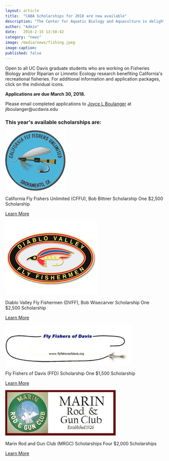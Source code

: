 ```yaml
---
layout: article
title:  "CABA Scholarships for 2018 are now available"
description: "The Center for Aquatic Biology and Aquaculture is delighted to announce several 2018 scholarships."
author: "Admin"
date:   2018-2-15 13:58:42
category: "news"
image: /media/news/fishing.jpeg
image-caption:
published: false
---
```

<p>Open to all UC Davis graduate students who are working on Fisheries Biology and/or Riparian or Limnetic Ecology research benefiting California's recreational fisheries. For additional information and application packages, click on the individual icons.</p>
<p><b>Applications are due March 30, 2018.</b></p>
<p>Please email completed applications to <a href="mailto:jlboulanger@ucdavis.edu">Joyce L Boulanger</a> at jlboulanger@ucdavis.edu
</p>
<h3>This year's available scholarships are:</h3>
<div class="mediaflexer">
	<div class="media-img">
		<img alt="California Fly Fishers Unlimited (CFFU)" src="/media//news/california_fly_fishers_unlimited.jpeg"/>
	</div>
	<div class="media-text"><p>California Fly Fishers Unlimited (CFFU), Bob Bittner Scholarship One $2,500 Scholarship</p>
	<p><a target="_blank" href="/media/files/BobBittnerScholarship.pdf">Learn More</a></p></div>
</div>
<div class="mediaflexer">
	<div class="media-img">
		<img alt="Diablo Valley Fly Fishermen (DVFF)" src="/media/news/diablo_valley_fly_fishermen.png"/>
	</div>
	<div class="media-text">
		<p>Diablo Valley Fly Fishermen (DVFF), Bob Wisecarver Scholarship One $2,500 Scholarship</p>
		<p><a target="_blank" href="/media/files/DiabloValleyFlyfisherman2018.pdf">Learn More</a></p>
	</div>
</div>

<div class="mediaflexer">
	<div class="media-img"><img alt="Fly Fishers of Davis (FFD)" src="/media/news/fly_fishers_of_davis.jpeg"/></div>
	<div class="media-text">
		<p>Fly Fishers of Davis (FFD) Scholarship One $1,500 Scholarship</p>
		<p><a target="_blank" href="/media/files/FlyFishersofDavisScholarship2018.pdf">Learn More</a></p>
	</div>
</div>

<div class="mediaflexer">
	<div class="media-img"><img alt="Marin Rod and Gun Club (MRGC)" src="/media/news/marin_rod_and_gun_club.jpeg"/></div>
	<div class="media-text">
		<p>Marin Rod and Gun Club (MRGC) Scholarships Four $2,000 Scholarships</p>
		<p><a target="_blank" href="/media/files/MarinRodandGunClubApplicationforScholarship.pdf">Learn More</a></p>
	</div>
</div>
